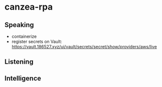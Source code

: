 # canzea-rpa

## Speaking

- containerize
- register secrets on Vault: https://vault.186527.xyz/ui/vault/secrets/secret/show/providers/aws/live

## Listening

## Intelligence
